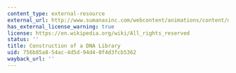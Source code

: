 ```yaml
---
content_type: external-resource
external_url: http://www.sumanasinc.com/webcontent/animations/content/dnalibrary.html
has_external_license_warning: true
license: https://en.wikipedia.org/wiki/All_rights_reserved
status: ''
title: Construction of a DNA Library
uid: 756b85a8-54ac-4d5d-94d4-0f4d3fcb5362
wayback_url: ''
---
```

